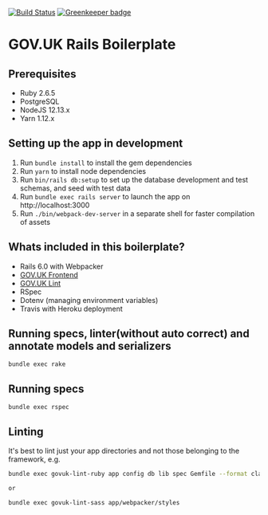 [![Build Status](https://travis-ci.org/DFE-Digital/govuk-rails-boilerplate.svg?branch=master)](https://travis-ci.com/DFE-Digital/govuk-rails-boilerplate) [![Greenkeeper badge](https://badges.greenkeeper.io/DFE-Digital/govuk-rails-boilerplate.svg)](https://greenkeeper.io/)

# GOV.UK Rails Boilerplate

## Prerequisites

- Ruby 2.6.5
- PostgreSQL
- NodeJS 12.13.x
- Yarn 1.12.x

## Setting up the app in development

1. Run `bundle install` to install the gem dependencies
2. Run `yarn` to install node dependencies
3. Run `bin/rails db:setup` to set up the database development and test schemas, and seed with test data
4. Run `bundle exec rails server` to launch the app on http://localhost:3000
5. Run `./bin/webpack-dev-server` in a separate shell for faster compilation of assets

## Whats included in this boilerplate?

- Rails 6.0 with Webpacker
- [GOV.UK Frontend](https://github.com/alphagov/govuk-frontend)
- [GOV.UK Lint](https://github.com/alphagov/govuk-lint)
- RSpec
- Dotenv (managing environment variables)
- Travis with Heroku deployment

## Running specs, linter(without auto correct) and annotate models and serializers
```
bundle exec rake
```

## Running specs
```
bundle exec rspec
```

## Linting

It's best to lint just your app directories and not those belonging to the framework, e.g.

```bash
bundle exec govuk-lint-ruby app config db lib spec Gemfile --format clang -a

or

bundle exec govuk-lint-sass app/webpacker/styles
```
